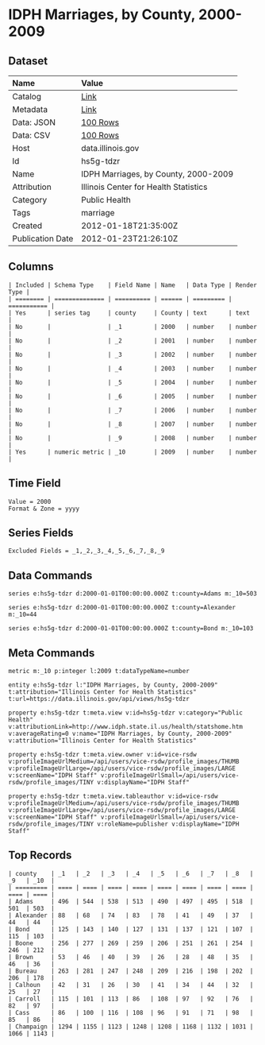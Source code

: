 # IDPH Marriages, by County, 2000-2009

## Dataset

| Name | Value |
| :--- | :---- |
| Catalog | [Link](https://catalog.data.gov/dataset/idph-marriages-by-county-2000-2009-dedc9) |
| Metadata | [Link](https://data.illinois.gov/api/views/hs5g-tdzr) |
| Data: JSON | [100 Rows](https://data.illinois.gov/api/views/hs5g-tdzr/rows.json?max_rows=100) |
| Data: CSV | [100 Rows](https://data.illinois.gov/api/views/hs5g-tdzr/rows.csv?max_rows=100) |
| Host | data.illinois.gov |
| Id | hs5g-tdzr |
| Name | IDPH Marriages, by County, 2000-2009 |
| Attribution | Illinois Center for Health Statistics |
| Category | Public Health |
| Tags | marriage |
| Created | 2012-01-18T21:35:00Z |
| Publication Date | 2012-01-23T21:26:10Z |

## Columns

```ls
| Included | Schema Type    | Field Name | Name   | Data Type | Render Type |
| ======== | ============== | ========== | ====== | ========= | =========== |
| Yes      | series tag     | county     | County | text      | text        |
| No       |                | _1         | 2000   | number    | number      |
| No       |                | _2         | 2001   | number    | number      |
| No       |                | _3         | 2002   | number    | number      |
| No       |                | _4         | 2003   | number    | number      |
| No       |                | _5         | 2004   | number    | number      |
| No       |                | _6         | 2005   | number    | number      |
| No       |                | _7         | 2006   | number    | number      |
| No       |                | _8         | 2007   | number    | number      |
| No       |                | _9         | 2008   | number    | number      |
| Yes      | numeric metric | _10        | 2009   | number    | number      |
```

## Time Field

```ls
Value = 2000
Format & Zone = yyyy
```

## Series Fields

```ls
Excluded Fields = _1,_2,_3,_4,_5,_6,_7,_8,_9
```

## Data Commands

```ls
series e:hs5g-tdzr d:2000-01-01T00:00:00.000Z t:county=Adams m:_10=503

series e:hs5g-tdzr d:2000-01-01T00:00:00.000Z t:county=Alexander m:_10=44

series e:hs5g-tdzr d:2000-01-01T00:00:00.000Z t:county=Bond m:_10=103
```

## Meta Commands

```ls
metric m:_10 p:integer l:2009 t:dataTypeName=number

entity e:hs5g-tdzr l:"IDPH Marriages, by County, 2000-2009" t:attribution="Illinois Center for Health Statistics" t:url=https://data.illinois.gov/api/views/hs5g-tdzr

property e:hs5g-tdzr t:meta.view v:id=hs5g-tdzr v:category="Public Health" v:attributionLink=http://www.idph.state.il.us/health/statshome.htm v:averageRating=0 v:name="IDPH Marriages, by County, 2000-2009" v:attribution="Illinois Center for Health Statistics"

property e:hs5g-tdzr t:meta.view.owner v:id=vice-rsdw v:profileImageUrlMedium=/api/users/vice-rsdw/profile_images/THUMB v:profileImageUrlLarge=/api/users/vice-rsdw/profile_images/LARGE v:screenName="IDPH Staff" v:profileImageUrlSmall=/api/users/vice-rsdw/profile_images/TINY v:displayName="IDPH Staff"

property e:hs5g-tdzr t:meta.view.tableauthor v:id=vice-rsdw v:profileImageUrlMedium=/api/users/vice-rsdw/profile_images/THUMB v:profileImageUrlLarge=/api/users/vice-rsdw/profile_images/LARGE v:screenName="IDPH Staff" v:profileImageUrlSmall=/api/users/vice-rsdw/profile_images/TINY v:roleName=publisher v:displayName="IDPH Staff"
```

## Top Records

```ls
| county    | _1   | _2   | _3   | _4   | _5   | _6   | _7   | _8   | _9   | _10  | 
| ========= | ==== | ==== | ==== | ==== | ==== | ==== | ==== | ==== | ==== | ==== | 
| Adams     | 496  | 544  | 538  | 513  | 490  | 497  | 495  | 518  | 501  | 503  | 
| Alexander | 88   | 68   | 74   | 83   | 78   | 41   | 49   | 37   | 44   | 44   | 
| Bond      | 125  | 143  | 140  | 127  | 131  | 137  | 121  | 107  | 115  | 103  | 
| Boone     | 256  | 277  | 269  | 259  | 206  | 251  | 261  | 254  | 246  | 212  | 
| Brown     | 53   | 46   | 40   | 39   | 26   | 28   | 48   | 35   | 46   | 36   | 
| Bureau    | 263  | 281  | 247  | 248  | 209  | 216  | 198  | 202  | 206  | 178  | 
| Calhoun   | 42   | 31   | 26   | 30   | 41   | 34   | 44   | 32   | 25   | 27   | 
| Carroll   | 115  | 101  | 113  | 86   | 108  | 97   | 92   | 76   | 82   | 97   | 
| Cass      | 86   | 100  | 116  | 108  | 96   | 91   | 71   | 98   | 85   | 86   | 
| Champaign | 1294 | 1155 | 1123 | 1248 | 1208 | 1168 | 1132 | 1031 | 1066 | 1143 | 
```